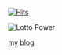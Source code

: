 [![Hits](https://hits.seeyoufarm.com/api/count/incr/badge.svg?url=https%3A%2F%2Fgithub.com%2Fgjbae1212%2Fhit-counter)](https://hits.seeyoufarm.com)





![Lotto Power](https://github-readme-stats.vercel.app/api?username=ChaejinE&theme=dark&show_icons=true)

[my blog ](https://velog.io/@lottocomeon)
